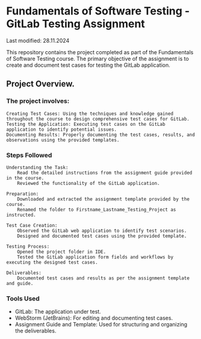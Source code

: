 # Fundamentals of Software Testing - GitLab Testing Assignment
Last modified: 28.11.2024

This repository contains the project completed as part of the Fundamentals of Software Testing course. The primary objective of the assignment is to create and document test cases for testing the GitLab application.

## Project Overview.

### The project involves:

    Creating Test Cases: Using the techniques and knowledge gained throughout the course to design comprehensive test cases for GitLab.
    Testing the Application: Executing test cases on the GitLab application to identify potential issues.
    Documenting Results: Properly documenting the test cases, results, and observations using the provided templates.

### Steps Followed

    Understanding the Task:
        Read the detailed instructions from the assignment guide provided in the course.
        Reviewed the functionality of the GitLab application.

    Preparation:
        Downloaded and extracted the assignment template provided by the course.
        Renamed the folder to Firstname_Lastname_Testing_Project as instructed.

    Test Case Creation:
        Observed the GitLab web application to identify test scenarios.
        Designed and documented test cases using the provided template.

    Testing Process:
        Opened the project folder in IDE.
        Tested the GitLab application form fields and workflows by executing the designed test cases.

    Deliverables:
        Documented test cases and results as per the assignment template and guide.

### Tools Used
- GitLab: The application under test.
- WebStorm (JetBrains): For editing and documenting test cases.
- Assignment Guide and Template: Used for structuring and organizing the deliverables.
